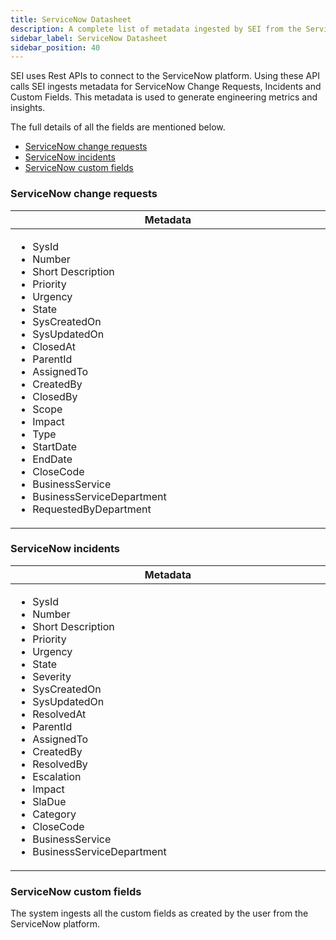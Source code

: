 ```yaml
---
title: ServiceNow Datasheet
description: A complete list of metadata ingested by SEI from the ServiceNow platform
sidebar_label: ServiceNow Datasheet
sidebar_position: 40
---
```


SEI uses Rest APIs to connect to the ServiceNow platform. Using these API calls SEI
ingests metadata for ServiceNow Change Requests, Incidents and Custom Fields.
This metadata is used to generate engineering metrics and insights. 

The full details of all the fields are mentioned below.

- [ServiceNow change requests](#servicenow-change-requests)
- [ServiceNow incidents](#servicenow-incidents)
- [ServiceNow custom fields](#servicenow-custom-fields)

### ServiceNow change requests

<table>
  <thead>
    <tr>
      <th width="1000px">Metadata</th>
    </tr>
  </thead>
  <tbody>
    <tr width="1000px">
      <td>
        <ul>
          <li>SysId</li>
          <li>Number</li>
          <li>Short Description</li>
          <li>Priority</li>
          <li>Urgency</li>
          <li>State</li>
          <li>SysCreatedOn</li>
          <li>SysUpdatedOn</li>
          <li>ClosedAt</li>
          <li>ParentId</li>
          <li>AssignedTo</li>
          <li>CreatedBy</li>
          <li>ClosedBy</li>
          <li>Scope</li>
          <li>Impact</li>
          <li>Type</li>
          <li>StartDate</li>
          <li>EndDate</li>
          <li>CloseCode</li>
          <li>BusinessService</li>
          <li>BusinessServiceDepartment</li>
          <li>RequestedByDepartment</li>
        </ul>
      </td>
    </tr>
  </tbody>
</table>

### ServiceNow incidents

<table>
  <thead>
    <tr>
      <th width="1000px">Metadata</th>
    </tr>
  </thead>
  <tbody>
    <tr width="1000px">
      <td>
        <ul>
          <li>SysId</li>
          <li>Number</li>
          <li>Short Description</li>
          <li>Priority</li>
          <li>Urgency</li>
          <li>State</li>
          <li>Severity</li>
          <li>SysCreatedOn</li>
          <li>SysUpdatedOn</li>
          <li>ResolvedAt</li>
          <li>ParentId</li>
          <li>AssignedTo</li>
          <li>CreatedBy</li>
          <li>ResolvedBy</li>
          <li>Escalation</li>
          <li>Impact</li>
          <li>SlaDue</li>
          <li>Category</li>
          <li>CloseCode</li>
          <li>BusinessService</li>
          <li>BusinessServiceDepartment</li>
        </ul>
      </td>
    </tr>
  </tbody>
</table>

### ServiceNow custom fields

The system ingests all the custom fields as created by the user from the
ServiceNow platform.
